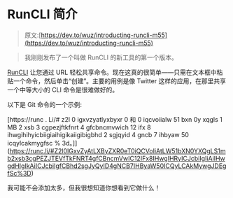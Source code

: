 # RunCLI 简介

> 原文:[https://dev.to/wuz/introducting-runcli-m55](https://dev.to/wuz/introducting-runcli-m55)

> 我刚刚发布了一个叫做 RunCLI 的新工具的第一个版本。

[RunCLI](https://runc.li) 让您通过 URL 轻松共享命令。现在这真的很简单——只需在文本框中粘贴一个命令，然后单击“创建”。主要的用例是像 Twitter 这样的应用，在那里共享一个中等大小的 CLI 命令是很难做好的。

以下是 Git 命令的一个示例:

[https://runc . Li/# z2l 0 igxvzyatlyxbyxr 0 和 0 iqcvoiialw 51 bxn 0y xqgls 1 MB 2 xsb 3 cgpezjftkfnrt 4 gfcbncmvwich 12 ifx 8 ihwgihihyicbiigiaihigikaiigibigbhd 2 sgjqyid 4 gncb 7 ihbyaw 50 icqylcakmygfsc % 3d。]](https://runc.li/#Z2l0IGxvZyAtLXByZXR0eT0iQCVoIiAtLW51bXN0YXQgLS1mb2xsb3cgPEZJTEVfTkFNRT4gfCBncmVwIC12IFx8IHwgIHRyICJcbiIgIiAiIHwgdHIgIkAiICJcbiIgfCBhd2sgJyQyID4gNCB7IHByaW50ICQyLCAkMywgJDEgfSc%3D)

我可能不会添加太多，但我很想知道你想看到它做什么！